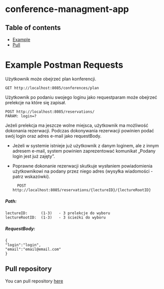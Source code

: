# conference-managment-app
## Table of contents
* [Example](#Example)
* [Pull](#Pull)


# Example Postman Requests
Użytkownik może obejrzeć plan konferencji. 

    GET http://localhost:8085/conferences/plan
    
Użytkownik po podaniu swojego loginu jako requestparam może obejrzeć prelekcje na które się zapisał. 

    POST http://localhost:8085/reservations/
    PARAM: login=?
    
Jeżeli prelekcja ma jeszcze wolne miejsca, użytkownik ma możliwość dokonania rezerwacji. Podczas dokonywania rezerwacji powinien podać swój login oraz adres e-mail jako requestBody.
+ Jeżeli w systemie istnieje już użytkownik z danym loginem, ale z innym adresem e-mail, system powinien zaprezentować komunikat „Podany login jest już zajęty”.
+ Poprawne dokonanie rezerwacji skutkuje wysłaniem powiadomienia użytkownikowi na podany przez niego adres (wysyłka wiadomości - patrz wskazówki). 
  
        POST http://localhost:8085/reservations/{lectureID}/{lectureRootID}
    

##### Path:
    lectureID:      (1-3)   - 3 prelekcje do wyboru
    lectureRootID:  (1-3)   - 3 ścieżki do wyboru
    
##### RequestBody:
    {
    "login":"login",
    "email":"email@email.com"
    }

## Pull repository
You can pull repository [here](https://github.com/LukaszDziewicki/conference-managment-app/archive/refs/heads/main.zip)

